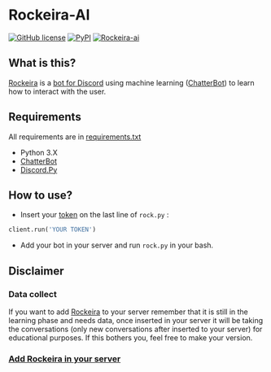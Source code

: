 # Rockeira-AI
[![GitHub license](https://img.shields.io/github/license/MGMAdvance/Rockeira-AI.svg?style=flat-square)](https://github.com/MGMAdvance/Rockeira-AI/blob/master/LICENSE) [![PyPI](https://img.shields.io/pypi/pyversions/Django.svg?style=flat-square)]() [![Rockeira-ai](https://img.shields.io/badge/rockeira--ai-online-brightgreen.svg?style=flat-square)](https://goo.gl/jdEoHo)
## What is this?
[Rockeira](https://goo.gl/jdEoHo) is a [bot for Discord](https://discordapp.com/developers/docs/intro) using machine learning ([ChatterBot](http://chatterbot.readthedocs.io/en/stable/)) to learn how to interact with the user.

## Requirements
All requirements are in [requirements.txt](https://github.com/MGMAdvance/Rockeira-AI/blob/master/requirements.txt)
* Python 3.X
* [ChatterBot](https://github.com/gunthercox/ChatterBot)
* [Discord.Py](https://github.com/Rapptz/discord.py)

## How to use?
* Insert your [token](https://github.com/reactiflux/discord-irc/wiki/Creating-a-discord-bot-&-getting-a-token) on the last line of `rock.py` :
```python
client.run('YOUR TOKEN')
```
* Add your bot in your server and run `rock.py` in your bash.

## Disclaimer
### Data collect
If you want to add [Rockeira](https://goo.gl/jdEoHo) to your server remember that it is still in the learning phase and needs data, once inserted in your server it will be taking the conversations (only new conversations after inserted to your server) for educational purposes. If this bothers you, feel free to make your version.

### [Add Rockeira in your server](https://goo.gl/jdEoHo)

